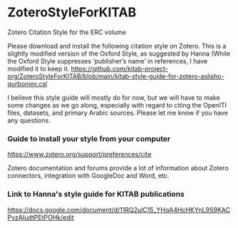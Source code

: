 # ZoteroStyleForKITAB
Zotero Citation Style for the ERC volume


Please download and install the following citation style on Zotero. This is a slightly modified version of the Oxford Style, as suggested by Hanna (While the Oxford Style suppresses ‘publisher’s name’ in references, I have modified it to keep it. 
https://github.com/kitab-project-org/ZoteroStyleForKITAB/blob/main/kitab-style-guide-for-zotero-aslisho-qurboniev.csl 

I believe this style guide will mostly do for now, but we will have to make some changes as we go along, especially with regard to citing the OpenITI files, datasets, and primary Arabic sources. Please let me know if you have any questions.

### Guide to install your style from your computer

https://www.zotero.org/support/preferences/cite 

Zotero documentation and forums provide a lot of information about Zotero connectors, integration with GoogleDoc and Word, etc.

### Link to Hanna's style guide for KITAB publications

https://docs.google.com/document/d/11RQ2ulC15_YHqA4HcHKYnL9S9KACPvzAIudtPEtPOHk/edit 
